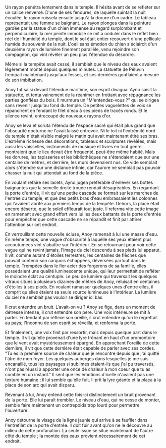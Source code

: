 Un rayon pénétra lentement dans le temple. Il hésita avant de se
refléter sur un calice renversé. D'une de ses fendures, de laquelle
suintait la nuit écoulée, le rayon ruissela ensuite jusqu'à la dorure
d'un cadre. Le tableau représentait une femme se baignant. Le rayon
plongea dans la peinture gardée par la statue d'un chien immense au
regard surplombant et perpendiculaire, la mer peinte immobile se mit à
onduler dans le reflet bien réel de l'humidité du temple, dont le sol
était entier recouvert d'une pellicule humide du souvenir de la
nuit. L'oeil sans émotion du chien s'éclaircit d'un deuxième rayon de
lumière finement parallèle, venu rejoindre son compagnon, qui vint
révéler un peu plus l'étendue du désordre.

Même si la tempête avait cessé, il semblait que le niveau
des eaux avaient légèrement monté depuis quelques minutes. La
statuette de Péluvin trempait maintenant jusqu'aux fesses, et ses
dernières gonflaient à mesure de son imbibation.

Anoy fut saisi devant l'étendue maritime, son esprit
divagua. Ayno saisit la statuette, et tenta vainement de la réanimer
en frottant avec répugnance les parties gonflées du bois. Il murmura
un "M'entendez-vous ?" qui se dirigea sans revenir jusqu'au fond du
temple. De petites vaguelettes de voix se répandirent en fendant le
filet d'eau à ses pieds de tracés ronds. Et le silence revint,
entrecoupé de nouveaux rayons d'or.

Anoy se leva et scruta l'étendu de l'espace sacré qui était plus grand
que l'obscurité nocturne ne l'avait laissé entrevoir. Ni le toit ni
l'extrêmité nord du temple n'était visible malgré le matin qui avait
maintenant étiré ses bras. L'extrême richesse des décorations,
tableaux et sculptures révélées, mais aussi les vaisselles,
instruments de musique et livres en tout genre, montraient que le lieu
devait être fréquenté, peut-être même habité. Mais les dorures, les
tapisseries et les bibliothèques ne s'étendaient que sur une centaine
de mètres, et derrière, les murs devenaient nus. Ce vide semblait
alors s'étendre sur une distance infinie, car l'aurore ne semblait pas
pouvoir chasser la nuit qui attendait au fond de la pièce.

En voulant refaire ses lacets, Ayno jugea préférable d'enlever ses
bottes baignantes que la semelle droite trouée rendait
désagréables. En regardant la porte d'entrée, il vit qu'une petite
cascade se formait sur les marches de l'entrée du temple, et que des
petits bras d'eau embrassaient les colonnes qui l'avaient abrité aux
premiers temps de la tempête. Dehors, la place était encore déserte,
que le soleil effleurait tout juste. Il referma vite cette image en
ramenant avec grand effort vers lui les deux battants de la porte
d'entrée pour empêcher que cette cascade ne se répandît et finît
par attirer l'attention sur cet endroit.

En verrouillant cette nouvelle écluse, Anoy ramenait à lui une masse
d'eau. En même temps, une vague d'obscurité à laquelle ses yeux
étaient plus accoutumées vint s'abattre sur l'intérieur. En se
retournant pour voir cette vague qui ne revint jamais, l'image du ciel
descendu à ses pieds lui apparut. Il vit, comme autant d'étoiles
terrestres, les centaines de flèches que pouvait contenir son carquois
échappées, déversées partout dans le temple. Trempées dans le fier
acier des forgerons de sa famille, elles possèdaient une qualité
luminescente unique, qui leur permettait de refléter le moindre éclat
au centuple. Le peu de lumière qui traversait les quelques vitraux
situés à plusieurs dizaines de mètres de Anoy, reluisait en centaines
d'étoiles à ses pieds. En voulant ramasser quelques unes d'entre
elles, il comprit qu'elles étaient sa seule source lumineuse à
l'intérieur. La lumière du ciel ne semblait pas vouloir se diriger ici
bas.

Il crut entendre un bruit. L'avait-on vu ?  Anoy se fige, dans un
moment de détresse intense, il crut entendre son père. Une voix
intérieure se mit à parler. En tendant par réflexe son oreille, il
crut entendre qu'on le regrettait au pays; l'Inconnu de son esprit se
réveilla, et renferma la porte. 

Et finalement, une voix finit par ressortir, mais depuis quelque part
dans le temple. Il vit qu'elle provenait d'une lyre trônant en haut
d'un promontoire que le vent avait mystérieusement épargné. En
approchant l'oreille de cette dernière, il vit que cette dernière
était capable de parler avec ses cordes. "Tu es la première source de
chaleur que je rencontre depuis que j'ai quitté l'âtre de mon
foyer. Les quelques auberges dans lesquelles je me suis encanaillé,
tous les paysages si sublimes étaient-ils que j'ai pu traversés, n'ont
pas réussi à apporter une once de chaleur à mon coeur que tu as comblé
en un instant."  Il sent que les émotions d'icelle n'avaient pas une
texture humaine ; il lui semble qu'elle fuit. Il prit la lyre géante
et la plaça à la place de son arc qui avait disparu.

Revenant à lui, Anoy entend cette fois-ci distinctement un bruit
provenant de la porte. Elle lui paraît trembler. Le niveau d'eau, qui
ne cesse de monter, semble faire maintenant un contrepoids trop lourd
pour permettre l'ouverture.

Anoy détourne le visage de la ligne jaunie qui arrive à se faufiler
dans l'entrefilet de la porte d'entrée. Il doit fuir avant qu'on ne le
découvre au milieu de cette profanation. La seule issue se situe
maintenant de l'autre côté du temple ; la montée des eaux provient
nécessairement de cet endroit.


